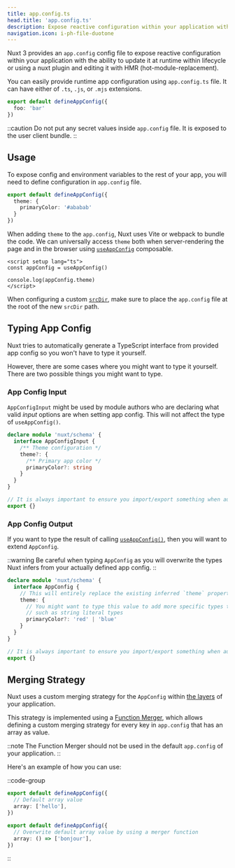 ```yaml
---
title: app.config.ts
head.title: 'app.config.ts'
description: Expose reactive configuration within your application with the App Config file.
navigation.icon: i-ph-file-duotone
---
```


Nuxt 3 provides an `app.config` config file to expose reactive configuration within your application with the ability to update it at runtime within lifecycle or using a nuxt plugin and editing it with HMR (hot-module-replacement).

You can easily provide runtime app configuration using `app.config.ts` file. It can have either of `.ts`, `.js`, or `.mjs` extensions.

```ts twoslash [app.config.ts]
export default defineAppConfig({
  foo: 'bar'
})
```

::caution
Do not put any secret values inside `app.config` file. It is exposed to the user client bundle.
::

## Usage

To expose config and environment variables to the rest of your app, you will need to define configuration in `app.config` file.

```ts twoslash [app.config.ts]
export default defineAppConfig({
  theme: {
    primaryColor: '#ababab'
  }
})
```

When adding `theme` to the `app.config`, Nuxt uses Vite or webpack to bundle the code. We can universally access `theme` both when server-rendering the page and in the browser using [`useAppConfig`](/docs/api/composables/use-app-config) composable.

```vue [pages/index.vue]
<script setup lang="ts">
const appConfig = useAppConfig()

console.log(appConfig.theme)
</script>
```

When configuring a custom [`srcDir`](/docs/api/nuxt-config#srcdir), make sure to place the `app.config` file at the root of the new `srcDir` path.

## Typing App Config

Nuxt tries to automatically generate a TypeScript interface from provided app config so you won't have to type it yourself.

However, there are some cases where you might want to type it yourself. There are two possible things you might want to type.

### App Config Input

`AppConfigInput` might be used by module authors who are declaring what valid _input_ options are when setting app config. This will not affect the type of `useAppConfig()`.

```ts [index.d.ts]
declare module 'nuxt/schema' {
  interface AppConfigInput {
    /** Theme configuration */
    theme?: {
      /** Primary app color */
      primaryColor?: string
    }
  }
}

// It is always important to ensure you import/export something when augmenting a type
export {}
```

### App Config Output

If you want to type the result of calling [`useAppConfig()`](/docs/api/composables/use-app-config), then you will want to extend `AppConfig`.

::warning
Be careful when typing `AppConfig` as you will overwrite the types Nuxt infers from your actually defined app config.
::

```ts [index.d.ts]
declare module 'nuxt/schema' {
  interface AppConfig {
    // This will entirely replace the existing inferred `theme` property
    theme: {
      // You might want to type this value to add more specific types than Nuxt can infer,
      // such as string literal types
      primaryColor?: 'red' | 'blue'
    }
  }
}

// It is always important to ensure you import/export something when augmenting a type
export {}
```

## Merging Strategy

Nuxt uses a custom merging strategy for the `AppConfig` within [the layers](/docs/getting-started/layers) of your application.

This strategy is implemented using a [Function Merger](https://github.com/unjs/defu#function-merger), which allows defining a custom merging strategy for every key in `app.config` that has an array as value.

::note
The Function Merger should not be used in the default `app.config` of your application.
::

Here's an example of how you can use:

::code-group

```ts twoslash [layer/app.config.ts]
export default defineAppConfig({
  // Default array value
  array: ['hello'],
})
```

```ts twoslash [app.config.ts]
export default defineAppConfig({
  // Overwrite default array value by using a merger function
  array: () => ['bonjour'],
})
```

::
